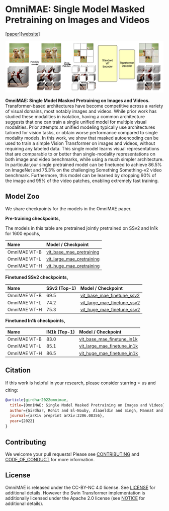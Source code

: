 # OmniMAE: Single Model Masked Pretraining on Images and Videos

[[paper](TODO)][[website](TODO)]

<p align="center">
  <img width='1000' src="./../.github/omnimae_approach.png"/>  
</p>

**OmniMAE: Single Model Masked Pretraining on Images and Videos.** Transformer-based architectures have become competitive across a variety of visual domains, most notably images and videos. While prior work has studied these modalities in isolation, having a common architecture suggests that one can train a single unified model for multiple visual modalities. Prior attempts at unified modeling typically use architectures tailored for vision tasks, or obtain worse performance compared to single modality models. In this work, we show that masked autoencoding can be used to train a simple Vision Transformer on images and videos, without requiring any labeled data. This single model learns visual representations that are comparable to or better than single-modality representations on both image and video benchmarks, while using a much simpler architecture. In particular,our single pretrained model can be finetuned to achieve 86.5% on ImageNet and 75.3% on the challenging Something Something-v2 video benchmark. Furthermore, this model can be learned by dropping 90% of the image and 95% of the video patches, enabling extremely fast training.

## Model Zoo 

We share checkpoints for the models in the OmniMAE paper. 

**Pre-training checkpoints,**

The models in this table are pretrained jointly pretrained on SSv2 and In1k for 1600 epochs,

| Name           | Model / Checkpoint |
| :---           |:--- |
| OmniMAE ViT-B | [vit_base_mae_pretraining](https://dl.fbaipublicfiles.com/omnivore/omnimae_ckpts/vitb_pretrain.torch) |
| OmniMAE ViT-L | [vit_large_mae_pretraining](https://dl.fbaipublicfiles.com/omnivore/omnimae_ckpts/vitl_pretrain.torch) |
| OmniMAE ViT-H | [vit_huge_mae_pretraining](https://dl.fbaipublicfiles.com/omnivore/omnimae_ckpts/vith_pretrain.torch) |


**Finetuned SSv2 checkpoints,**

| Name          | SSv2 (Top-1) | Model / Checkpoint |
| :---          |    :----   |:--- |
| OmniMAE ViT-B | 69.5       | [vit_base_mae_finetune_ssv2](https://dl.fbaipublicfiles.com/omnivore/omnimae_ckpts/vitb_ssv2_ft.torch) |
| OmniMAE ViT-L | 74.2       | [vit_large_mae_finetune_ssv2](https://dl.fbaipublicfiles.com/omnivore/omnimae_ckpts/vitl_ssv2_ft.torch) |
| OmniMAE ViT-H | 75.3       | [vit_huge_mae_finetune_ssv2](https://dl.fbaipublicfiles.com/omnivore/omnimae_ckpts/vith_ssv2_ft.torch) |


**Finetuned In1k checkpoints,**

| Name          | IN1k (Top-1) | Model / Checkpoint |
| :---          |    :----   |:--- |
| OmniMAE ViT-B | 83.0       | [vit_base_mae_finetune_in1k](https://dl.fbaipublicfiles.com/omnivore/omnimae_ckpts/vitb_in1k_ft.torch) |
| OmniMAE ViT-L | 85.1       | [vit_large_mae_finetune_in1k](https://dl.fbaipublicfiles.com/omnivore/omnimae_ckpts/vitl_in1k_ft.torch) |
| OmniMAE ViT-H | 86.5       | [vit_huge_mae_finetune_in1k](https://dl.fbaipublicfiles.com/omnivore/omnimae_ckpts/vith_in1k_ft.torch) |

## Citation

If this work is helpful in your research, please consider starring :star: us and citing:  

```bibtex
@article{girdhar2022omnimae,
  title={OmniMAE: Single Model Masked Pretraining on Images and Videos},
  author={Girdhar, Rohit and El-Nouby, Alaaeldin and Singh, Mannat and Alwala, Kalyan Vasudev and Joulin, Armand and Misra, Ishan},
  journal={arXiv preprint arXiv:2206.08356},
  year={2022}
}
```

## Contributing
We welcome your pull requests! Please see [CONTRIBUTING](CONTRIBUTING.md) and [CODE_OF_CONDUCT](CODE_OF_CONDUCT.md) for more information.

## License
OmniMAE is released under the CC-BY-NC 4.0 license. See [LICENSE](LICENSE) for additional details. However the Swin Transformer implementation is additionally licensed under the Apache 2.0 license (see [NOTICE](NOTICE) for additional details).

